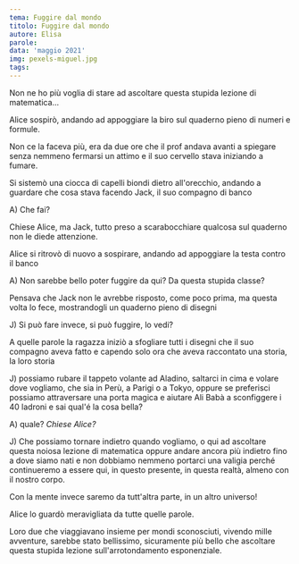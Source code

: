 ```yaml
---
tema: Fuggire dal mondo
titolo: Fuggire dal mondo
autore: Elisa
parole: 
data: 'maggio 2021'
img: pexels-miguel.jpg
tags: 
---
```

Non ne ho più voglia di stare ad ascoltare questa stupida lezione di matematica…

Alice sospirò, andando ad appoggiare la biro sul quaderno pieno di numeri e formule.

Non ce la faceva più, era da due ore che il prof andava avanti a spiegare senza nemmeno fermarsi un attimo e il suo cervello stava iniziando a fumare.

Si sistemò una ciocca di capelli biondi dietro all'orecchio, andando a guardare che cosa stava facendo Jack, il suo compagno di banco

A) Che fai?

Chiese Alice, ma Jack, tutto preso a scarabocchiare qualcosa sul quaderno non le diede attenzione.

Alice si ritrovò di nuovo a sospirare, andando ad appoggiare la testa contro il banco

A) Non sarebbe bello poter fuggire da qui? Da questa stupida classe?

Pensava che Jack non le avrebbe risposto, come poco prima, ma questa volta lo fece, mostrandogli un quaderno pieno di disegni

J) Si può fare invece, si può fuggire, lo vedi?

A quelle parole la ragazza iniziò a sfogliare tutti i disegni che il suo compagno aveva fatto e capendo solo ora che aveva raccontato una storia, la loro storia

J) possiamo rubare il tappeto volante ad Aladino, saltarci in cima e volare dove vogliamo, che sia in Perù, a Parigi o a Tokyo, oppure se preferisci possiamo attraversare una porta magica e aiutare Ali Babà a sconfiggere i 40 ladroni e sai qual'é la cosa bella? 

A) quale? *Chiese Alice?*

J) Che possiamo tornare indietro quando vogliamo, o qui ad ascoltare questa noiosa lezione di matematica oppure andare ancora più indietro fino a dove siamo nati e non dobbiamo nemmeno portarci una valigia perché continueremo a essere qui, in questo presente, in questa realtà, almeno con il nostro corpo.

Con la mente invece saremo da tutt'altra parte, in un altro universo! 

Alice lo guardò meravigliata da tutte quelle parole.

Loro due che viaggiavano insieme per mondi sconosciuti, vivendo mille avventure, sarebbe stato bellissimo, sicuramente più bello che ascoltare questa stupida lezione sull'arrotondamento esponenziale.

